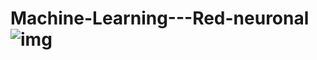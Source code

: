 # Machine-Learning---Red-neuronal![img](https://user-images.githubusercontent.com/80429482/173185000-0090420e-f9d2-4164-95bb-29738c6b1ab2.png)

